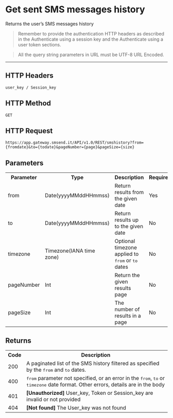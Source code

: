<h1>Get sent SMS messages history</h1>
<p>Returns the user’s SMS messages history</p>
<blockquote>Remember to provide the authentication HTTP headers as described in the Authenticate using a session key and the Authenticate using a user token sections.</blockquote>
<blockquote>All the query string parameters in URL must be UTF-8 URL Encoded.</blockquote>
<hr>
<h2>HTTP Headers</h2>
<pre><code>user_key / Session_key</code></pre>
<h2>HTTP Method</h2>
<pre><code>GET</code></pre>
<h2>HTTP Request</h2>
<pre><code>https://app.gateway.smsend.it/API/v1.0/REST/smshistory?from={fromdate}&to={todate}&pageNumber={page}&pageSize={size}</code></pre>
<h2>Parameters</h2>
<table>
								<tbody><tr>
									<th>Parameter</th>
									<th>Type</th>
									<th>Description</th>
									<th>Required</th>
									<th>Default</th>
								</tr>
								<tr>
									<td>from</td>
									<td>Date(yyyyMMddHHmmss)</td>
									<td>Return results from the given date</td>
									<td>Yes</td>
									<td>-</td>
									</tr>
									<tr>
									<td>to</td>
									<td>Date(yyyyMMddHHmmss)</td>
									<td>Return results up to the given date</td>
									<td>No</td>
									<td>now</td>
									</tr>
									<tr>
									<td>timezone</td>
									<td>Timezone(IANA time zone)</td>
									<td>Optional timezone applied to <kbd class="pre">from</kbd> or <kbd class="pre">to</kbd> dates</td>
									<td>No</td>
									<td>-</td>
									</tr>
									<tr>
									<td>pageNumber</td>
									<td>Int</td>
									<td>Return the given results page</td>
									<td>No</td>
									<td>1</td>
									</tr>
									<tr>
									<td>pageSize</td>
									<td>Int</td>
									<td>The number of results in a page</td>
									<td>No</td>
									<td>10</td>
									</tr>
							</tbody></table>
<h2>Returns</h2>
<table>
								<tbody><tr>
									<th>Code</th>
									<th>Description</th>
								</tr>
								 <tr>
								  <td>200</td>
								  <td>A paginated list of the SMS history filtered as specified by the <kbd>from</kbd> and <kbd>to</kbd> dates.</td>
								</tr>
								<tr>
								  <td>400</td>
								  <td><kbd>from</kbd> parameter not specified, or an error in the <kbd>from</kbd>, <kbd>to</kbd> or <kbd>timezone</kbd> date format. Other errors, details are in the body</td>
								</tr>
								<tr>
								  <td>401</td>
								  <td><strong>[Unauthorized]</strong> User_key, Token or Session_key are invalid or not provided</td>
								</tr>
								<tr>
								  <td>404</td>
								  <td><strong>[Not found]</strong> The User_key was not found</td>
								</tr>
							</tbody></table>